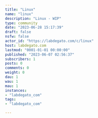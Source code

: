 ```yaml
---
title: "Linux" 
name: "linux"
description: "Linux - WIP"
type: community
date: "2023-06-28 15:17:39"
draft: false
nsfw: false
actor_id: "https://labdegato.com/c/linux"
host: labdegato.com
lastmod: "0001-01-01 00:00:00"
published: "2023-06-07 02:56:37"
subscribers: 1
posts: 0
comments: 0
weight: 0
dau: 1
wau: 1
mau: 1
instances:
- "labdegato_com"
tags: 
- "labdegato_com"

---
```

